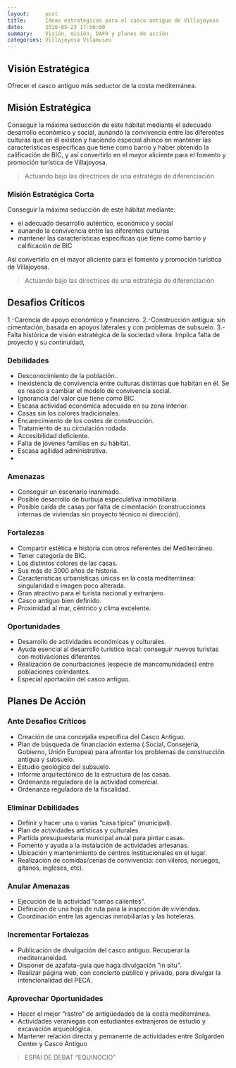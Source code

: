 ```yaml
---
layout:     post
title:      Ideas estratégicas para el casco antiguo de Villajoyosa
date:       2016-05-23 17:56:00
summary:    Visión, misión, DAFO y planes de acción
categories: Villajoyosa Vilamuseu
---
```


## Visión Estratégica

Ofrecer el casco antiguo más seductor de la costa mediterránea.

## Misión Estratégica
Conseguir la máxima seducción de este hábitat mediante el adecuado desarrollo económico y social, aunando la convivencia entre las diferentes  culturas que en él existen y haciendo especial ahinco en mantener las características específicas que tiene como barrio y haber obtenido la calificación de BIC, y así convertirlo en el mayor aliciente para el fomento y promoción turística de Villajoyosa.

> Actuando bajo las directrices de una estratégia de diferenciación

###   Misión Estratégica Corta

Conseguir la máxima seducción de este hábitat mediante:
- el adecuado desarrollo auténtico, económico y social
- aunando la convivencia entre las diferentes  culturas
- mantener las características específicas que tiene como barrio y calificación de BIC

Así convertirlo en el mayor aliciente para el fomento y promoción turística de Villajoyosa.

> Actuando bajo las directrices de una estratégia de diferenciación

## Desafios Críticos

1.-Carencia de apoyo económico y financiero.
2.-Construcción antigua: sin cimentación, basada en apoyos laterales y con problemas de subsuelo.
3.- Falta histórica de visión estratégica de la sociedad vilera.  Implica falta de proyecto y su continuidad,
### Debilidades

- Desconocimiento de la población..
 - Inexistencia de convivencia entre culturas distintas que habitan en él. Se es reacio a cambiar el modelo de convivencia social.
- Ignorancia del valor que tiene como BIC.
- Escasa actividad económica adecuada en su zona interior.
- Casas sin los colores tradicionales.
- Encarecimiento de los costes de construcción.
- Tratamiento de su circulación rodada.
- Accesibilidad deficiente.
- Falta de jóvenes familias en su hábitat.
- Escasa agilidad administrativa.
-
### Amenazas

- Conseguir un escenario inanimado.
- Posible desarrollo de burbuja especulativa inmobiliaria.
- Posible caída de casas por falta de cimentación (construcciones internas de viviendas sin proyecto técnico ni dirección).
### Fortalezas

- Compartir estética e historia con otros referentes del Mediterráneo.
- Tener categoría de BIC.
- Los distintos colores de las casas.
- Sus más de 3000 años de historia.
- Características urbanísticas únicas en la costa mediterránea: singularidad e imagen poco alterada.
- Gran atractivo para el turista nacional y extranjero.
- Casco antiguo bien definido.
- Proximidad al mar, céntrico y clima excelente.
### Oportunidades

- Desarrollo de actividades económicas y culturales.
- Ayuda  esencial al desarrollo turístico local: conseguir nuevos turistas con motivaciones diferentes.
- Realización de conurbaciones (especie de mancomunidades) entre poblaciones colindantes.
- Especial aportación del casco antiguo.

## Planes De Acción

### Ante Desafios Críticos

- Creación de una concejalía específica del Casco Antiguo.
- Plan de búsqueda de financiación externa ( Social,  Consejería, Gobierno, Unión Europea) para afrontar los problemas de construcción antigua y subsuelo.
- Estudio geológico del subsuelo.
- Informe arquitectónico de la estructura de las casas.
- Ordenanza reguladora de la actividad comercial.
- Ordenanza reguladora de la fiscalidad.

### Eliminar Debilidades

- Definir y hacer una o varias “casa típica” (municipal).
- Plan de actividades artísticas y culturales.
- Partida presupuestaria municipal anual para pintar casas.
- Fomento y ayuda a la instalación de actividades artesanas.
- Ubicación y mantenimiento de centros institucionales en el lugar.
- Realización de comidas/cenas de convivencia: con vileros, noruegos, gitanos, ingleses, etc).

### Anular Amenazas

- Ejecución de la actividad “camas calientes”.
- Definición de una hoja de ruta para la inspección de viviendas.
- Coordinación entre las agencias inmobiliarias y las hoteleras.

### Incrementar Fortalezas

- Publicación de divulgación del casco antiguo. Recuperar la mediterraneidad.
- Disponer de azafata-guia que haga divulgación “in situ”.
- Realizar página web, con concierto público y privado, para divulgar la intencionalidad del PECA.

### Aprovechar Oportunidades

- Hacer el mejor “rastro” de antigüedades de la costa mediterránea.
- Actividades veraniegas con estudiantes extranjeros de estudio y excavación arqueológica.
- Mantener relación directa y pemanente de actividades entre Solgarden Center y Casco Antiguo

> ESPAI DE DEBAT “EQUINOCIO”
